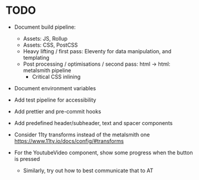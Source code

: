 # TODO

- Document build pipeline:

  - Assets: JS, Rollup
  - Assets: CSS, PostCSS
  - Heavy lifting / first pass: Eleventy for data manipulation, and templating
  - Post processing / optimisations / second pass: html -> html: metalsmith pipeline
    - Critical CSS inlining

- Document environment variables

- Add test pipeline for accessibility
- Add prettier and pre-commit hooks
- Add predefined header/subheader, text and spacer components
- Consider 11ty transforms instead of the metalsmith one https://www.11ty.io/docs/config/#transforms

- For the YoutubeVideo component, show some progress when the button is pressed
  - Similarly, try out how to best communicate that to AT

